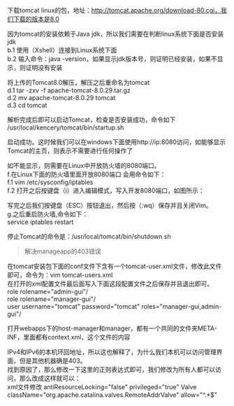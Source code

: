 下载tomcat linux的包，地址：http://tomcat.apache.org/download-80.cgi，我们下载的版本是8.0  
  
因为tomcat的安装依赖于Java jdk，所以我们需要在判断linux系统下面是否安装jdk  
b.1 使用（Xshell）连接到Linux系统下面  
b.2 输入命令：java -version，如果显示jdk版本号，则证明已经安装，如果不显示，则证明没有安装  

将上传的Tomcat8.0解压，解压之后重命名为tomcat  
d.1 tar -zxv -f apache-tomcat-8.0.29.tar.gz   
d.2 mv apache-tomcat-8.0.29 tomcat  
d.3 cd tomcat  
  
解析完成后即可以启动Tomcat，检查是否安装成功，命令如下  
/usr/local/kencery/tomcat/bin/startup.sh  

启动成功。这时候我们可以在windows下面使用http://ip:8080访问，如能够显示Tomcat的主页，则表示不需要进行任何操作了  

如不能显示，则需要在Linux中开放防火墙的8080端口。  
f.在Linux下面的防火墙里面开放8080端口 会用命令如下：  
f.1  vim /etc/sysconfig/iptables  
f.2  打开之后按键盘（i）进入编辑模式，写入开发8080端口，如图所示：  
  
写完之后我们按键盘（ESC）按钮退出，然后按（:wq）保存并且关闭Vim。  
g.之后重启防火墙,命令如下：  
service iptables restart   

停止Tomcat的命令是：/usr/local/tomcat/bin/shutdown.sh  

> 解决manageapp的403错误  
  
在tomcat安装包下面的conf文件下含有一个tomcat-user.xml文件，修改此文件即可，命令为：vim tomcat-users.xml  
在打开的xml配置文件最后面写入下面这段配置文件之后保存并且退出即可。  
role rolename="admin-gui"/  
role rolename="manager-gui"/  
user username="tomcat" password="tomcat" roles="manager-gui,admin-gui"/  

打开webapps下的host-manager和manager，都有一个共同的文件夹META-INF，里面都有context.xml，这个文件的内容  

IPv4和IPv6的本机环回地址，所以这也解释了，为什么我们本机可以访问管理界面，但是其他机器确是403。  
找到原因了，那么修改一下这里的正则表达式即可，我们修改为所有人都可以访问，那么改成这样就可以：  
xml文件修改 antiResourceLocking="false" privileged="true" Valve className="org.apache.catalina.valves.RemoteAddrValve" allow="^.*$"  


